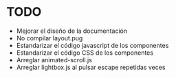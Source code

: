 # TODO

* Mejorar el diseño de la documentación
* No compilar layout.pug
* Estandarizar el código javascript de los componentes
* Estandarizar el código CSS de los componentes
* Arreglar animated-scroll.js
* Arreglar lightbox.js al pulsar escape repetidas veces